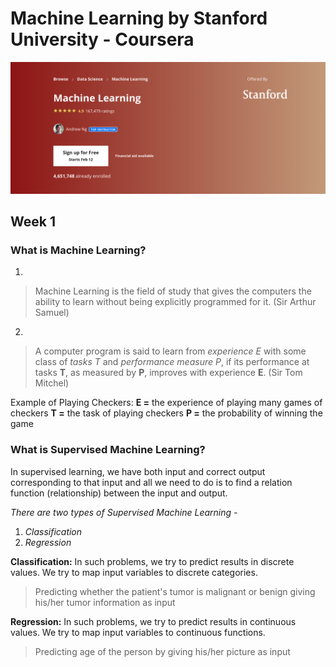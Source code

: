 # Machine Learning by Stanford University - Coursera
![Course Image Snapshot](course_img.png)

## Week 1

### **What is Machine Learning?**
1.
> Machine Learning is the field of study that gives the computers the ability to learn without being explicitly programmed for it. (Sir Arthur Samuel)

2.
> A computer program is said to learn from *experience E* with some class of *tasks T* and *performance measure P*, if its performance at tasks **T**, as measured by **P**, improves with experience **E**. (Sir Tom Mitchel)

Example of Playing Checkers:
**E =** the experience of playing many games of checkers
**T =** the task of playing checkers
**P =** the probability of winning the game

### **What is Supervised Machine Learning?**
In supervised learning, we have both input and correct output corresponding to that input and all we need to do is to find a relation function (relationship) between the input and output.

*There are two types of Supervised Machine Learning -*
1. *Classification*
2. *Regression*

**Classification:** In such problems, we try to predict results in discrete values. We try to map input variables to discrete categories.
> Predicting whether the patient's tumor is malignant or benign giving his/her tumor information as input

**Regression:** In such problems, we try to predict results in continuous values. We try to map input variables to continuous functions.
> Predicting age of the person by giving his/her picture as input
